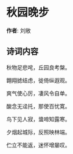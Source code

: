 # 秋园晚步

**作者**: 刘敞

## 诗词内容

秋物足悲咤，丘园良考槃。

翺翔摅结虑，徙倚纵遐观。

爽气使心厉，凄风令自单。

酸念无迳托，那使百忧寛。

鸟下见人寂，螀啼知露寒。

夕烟起城际，反照映林端。

伫立不能返，迷怀增屡叹。

